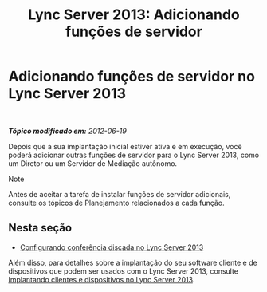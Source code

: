 ﻿---
title: 'Lync Server 2013: Adicionando funções de servidor'
TOCTitle: Adicionando funções de servidor
ms:assetid: a8ff5f0b-50eb-43ff-941f-028e4383783c
ms:mtpsurl: https://technet.microsoft.com/pt-br/library/Gg412794(v=OCS.15)
ms:contentKeyID: 49307733
ms.date: 05/19/2016
mtps_version: v=OCS.15
ms.translationtype: HT
---

# Adicionando funções de servidor no Lync Server 2013

 

_**Tópico modificado em:** 2012-06-19_

Depois que a sua implantação inicial estiver ativa e em execução, você poderá adicionar outras funções de servidor para o Lync Server 2013, como um Diretor ou um Servidor de Mediação autônomo.

> [!NOTE]  
> Antes de aceitar a tarefa de instalar funções de servidor adicionais, consulte os tópicos de Planejamento relacionados a cada função.

## Nesta seção

  - [Configurando conferência discada no Lync Server 2013](lync-server-2013-configuring-dial-in-conferencing.md)

Além disso, para detalhes sobre a implantação do seu software cliente e de dispositivos que podem ser usados com o Lync Server 2013, consulte [Implantando clientes e dispositivos no Lync Server 2013](lync-server-2013-deploying-clients-and-devices.md).

